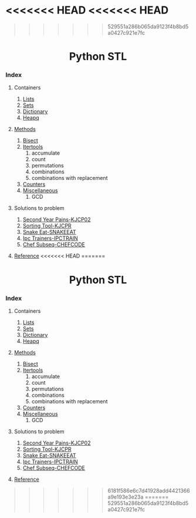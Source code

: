 <<<<<<< HEAD
<<<<<<< HEAD
=======
>>>>>>> 529551a286b065da9123f4b8bd5a0427c921e7fc
<div align="center">

<h1 align="center">Python STL</h1>

</div>

### Index
1. Containers
    1. [Lists](./containers/lists.md)
    2. [Sets](./containers/sets.md)
    3. [Dictionary](./containers/dictionary.md)
    4. [Heapq](./containers/heapq.md)
2. [Methods]()
    1. [Bisect](./methods/bisect.md)
    2. [Itertools](./methods/itertools.md)
        1. accumulate
        2. count
        3. permutations
        4. combinations
        5. combinations with replacement
    3. [Counters](./methods/Counters.md)
    4. [Miscellaneous]()
        1. GCD

4. Solutions to problem
    1. [Second Year Pains-KJCP02]()
    2. [Sorting Tool-KJCPR]()
    3. [Snake Eat-SNAKEEAT]()
    4. [Ipc Trainers-IPCTRAIN]()
    5. [Chef Subseq-CHEFCODE]()
6. [Reference]()
<<<<<<< HEAD
=======
<div align="center">

<h1 align="center">Python STL</h1>

</div>

### Index
1. Containers
    1. [Lists]()
    2. [Sets]()
    3. [Dictionary]()
    4. [Heapq](./containers/heapq.md)
2. [Methods]()
    1. [Bisect](./methods/bisect.md)
    2. [Itertools](./methods/itertools.md)
        1. accumulate
        2. count
        3. permutations
        4. combinations
        5. combinations with replacement
    3. [Counters](./methods/Counters.md)
    4. [Miscellaneous]()
        1. GCD

4. Solutions to problem
    1. [Second Year Pains-KJCP02]()
    2. [Sorting Tool-KJCPR]()
    3. [Snake Eat-SNAKEEAT]()
    4. [Ipc Trainers-IPCTRAIN]()
    5. [Chef Subseq-CHEFCODE]()
6. [Reference]()
>>>>>>> 6181f586e6c7d41928add4421366a9e193e3e23a
=======
>>>>>>> 529551a286b065da9123f4b8bd5a0427c921e7fc

